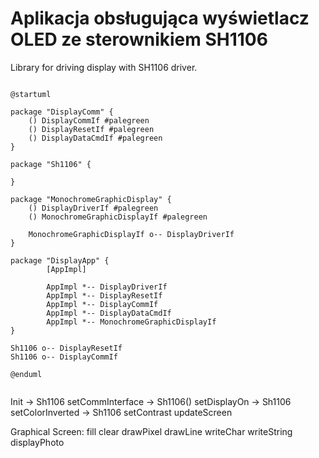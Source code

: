 # Aplikacja obsługująca wyświetlacz OLED ze sterownikiem SH1106

Library for driving display with SH1106 driver.

```plantuml

@startuml

package "DisplayComm" {
    () DisplayCommIf #palegreen
    () DisplayResetIf #palegreen
    () DisplayDataCmdIf #palegreen
}

package "Sh1106" {

}

package "MonochromeGraphicDisplay" {
    () DisplayDriverIf #palegreen
    () MonochromeGraphicDisplayIf #palegreen

    MonochromeGraphicDisplayIf o-- DisplayDriverIf
}

package "DisplayApp" {
        [AppImpl]

        AppImpl *-- DisplayDriverIf
        AppImpl *-- DisplayResetIf
        AppImpl *-- DisplayCommIf
        AppImpl *-- DisplayDataCmdIf
        AppImpl *-- MonochromeGraphicDisplayIf
}

Sh1106 o-- DisplayResetIf
Sh1106 o-- DisplayCommIf

@enduml


```

Init -> Sh1106
setCommInterface -> Sh1106()
setDisplayOn -> Sh1106
setColorInverted -> Sh1106
setContrast 
updateScreen

Graphical Screen:
fill
clear
drawPixel
drawLine
writeChar
writeString
displayPhoto
